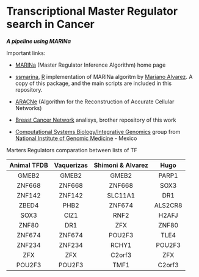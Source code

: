 Transcriptional Master Regulator search in Cancer
==========


***A pipeline using MARINa***

Important links:


* [MARINa](http://wiki.c2b2.columbia.edu/califanolab/index.php/Software/MARINA) (Master Regulator Inference Algorithm) home page

* [ssmarina](http://dx.doi.org/10.6084/m9.figshare.785718), [R](http://cran.r-project.org/) implementation of MARINa algoritm  by [Mariano Alvarez](http://systemsbiology.columbia.edu/people/mariano-alvarez). A copy of this package, and the main scripts are included in this repository.

* [ARACNe](http://wiki.c2b2.columbia.edu/califanolab/index.php/Software/ARACNE) (Algorithm for the Reconstruction of Accurate Cellular Networks)

* [Breast Cancer Network](https://github.com/CSB-IG/breast_cancer_networks) analisys, brother repository of this work 

* [Computational Systems Biology/Integrative Genomics](http://genomicacomputacional.inmegen.gob.mx/ehernandez/people.html) group from [National Institute of Genomic Medicine](http://www.inmegen.gob.mx) - Mexico

Marters Regulators comparation between lists of TF

|Animal TFDB|Vaquerizas|Shimoni & Alvarez|Hugo|
|:---------:|:--------:|:---------------:|:--:||GMEB2|GMEB2|GMEB2|PARP1||ZNF668|ZNF668|ZNF668|SOX3||ZNF142|ZNF142|SLC11A1|DR1||ZBED4|PHB2|ZNF674|ALS2CR8||SOX3|CIZ1|RNF2|H2AFJ||ZNF80|DR1|ZFX|ZNF80||ZNF674|ZNF674|POU2F3|TLE4||ZNF234|ZNF234|RCHY1|POU2F3||ZFX|ZFX|C2orf3|ZFX||POU2F3|POU2F3|TMF1|C2orf3|
